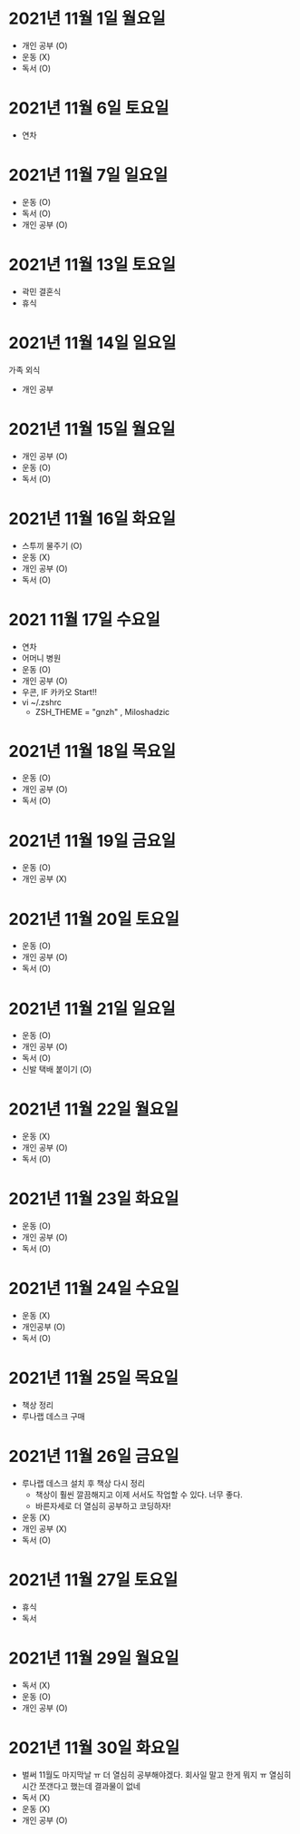 # 2021년 11월 1일 월요일 - 개인 공부 (O)- 운동 (X)- 독서 (O)# 2021년 11월 6일 토요일- 연차# 2021년 11월 7일 일요일- 운동 (O)- 독서 (O)- 개인 공부 (O)# 2021년 11월 13일 토요일 - 곽민 결혼식 - 휴식 # 2021년 11월 14일 일요일  가족 외식 - 개인 공부 # 2021년 11월 15일 월요일 - 개인 공부 (O)- 운동 (O)- 독서 (O)# 2021년 11월 16일 화요일 - 스투끼 물주기 (O)- 운동 (X)- 개인 공부 (O) - 독서 (O)# 2021 11월 17일 수요일 - 연차- 어머니 병원 - 운동 (O)- 개인 공부 (O)- 우콘, IF 카카오 Start!!- vi ~/.zshrc   - ZSH_THEME = "gnzh" , Miloshadzic# 2021년 11월 18일 목요일- 운동 (O)- 개인 공부 (O)- 독서 (O)# 2021년 11월 19일 금요일- 운동 (O)- 개인 공부 (X)# 2021년 11월 20일 토요일 - 운동 (O)- 개인 공부 (O)- 독서 (O)# 2021년 11월 21일 일요일 - 운동 (O)- 개인 공부 (O)- 독서 (O)- 신발 택배 붙이기 (O) # 2021년 11월 22일 월요일 - 운동 (X)- 개인 공부 (O)- 독서 (O)# 2021년 11월 23일 화요일 - 운동 (O)- 개인 공부 (O)- 독서 (O)# 2021년 11월 24일 수요일 - 운동 (X)- 개인공부 (O)- 독서 (O)# 2021년 11월 25일 목요일 - 책상 정리 - 루나랩 데스크 구매 # 2021년 11월 26일 금요일 - 루나랩 데스크 설치 후 책상 다시 정리   - 책상이 훨씬 깔끔해지고 이제 서서도 작업할 수 있다. 너무 좋다.  - 바른자세로 더 열심히 공부하고 코딩하자!- 운동 (X)- 개인 공부 (X)- 독서 (O)# 2021년 11월 27일 토요일 - 휴식 - 독서# 2021년 11월 29일 월요일 - 독서 (X)- 운동 (O)- 개인 공부 (O)# 2021년 11월 30일 화요일 - 벌써 11월도 마지막날 ㅠ 더 열심히 공부해야겠다. 회사일 말고 한게 뭐지 ㅠ 열심히 시간 쪼갠다고 했는데 결과물이 없네   - 독서 (X)- 운동 (X)- 개인 공부 (O)
